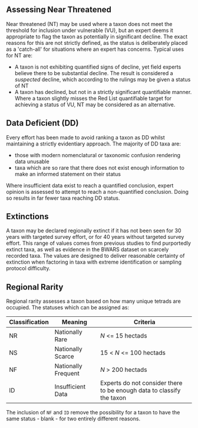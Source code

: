 ## Assessing Near Threatened
Near threatened (NT) may be used where a taxon does not meet the threshold for inclusion under vulnerable (VU), but an expert deems it appropriate to flag the taxon as potentially in significant decline. The exact reasons for this are not strictly defined, as the status is deliberately placed as a 'catch-all' for situations where an expert has concerns. Typical uses for NT are:

- A taxon is not exhibiting quantified signs of decline, yet field experts believe there to be substantial decline. The result is considered a *suspected* decline, which according to the rulings may be given a status of NT
- A taxon has declined, but not in a strictly significant quantifiable manner. Where a taxon slightly misses the Red List quantifiable target for achieving a status of VU, NT may be considered as an alternative.

## Data Deficient (DD)
Every effort has been made to avoid ranking a taxon as DD whilst maintaining a strictly evidentiary approach. The majority of DD taxa are:
- those with modern nomenclatural or taxonomic confusion rendering data unusable
- taxa which are so rare that there does not exist enough information to make an informed statement on their status

Where insufficient data exist to reach a quantified conclusion, expert opinion is assessed to attempt to reach a non-quantified conclusion. Doing so results in far fewer taxa reaching DD status.

## Extinctions
A taxon may be declared regionally extinct if it has not been seen for 30 years with targeted survey effort, or for 40 years without targeted survey effort. This range of values comes from previous studies to find purportedly extinct taxa, as well as evidence in the BWARS dataset on scarcely recorded taxa. The values are designed to deliver reasonable certainty of extinction when factoring in taxa with extreme identification or sampling protocol difficulty.

## Regional Rarity
Regional rarity assesses a taxon based on how many unique tetrads are occupied. The statuses which can be assigned as:

|Classification|Meaning|Criteria|
|---|---|---|
| NR | Nationally Rare | *N* <= 15 hectads |
| NS | Nationally Scarce | 15 < *N* <= 100 hectads |
| NF | Nationally Frequent | *N* > 200 hectads |
| ID | Insufficient Data | Experts do not consider there to be enough data to classify the taxon |

The inclusion of `NF` and `ID` remove the possibility for a taxon to have the same status - blank - for two entirely different reasons.